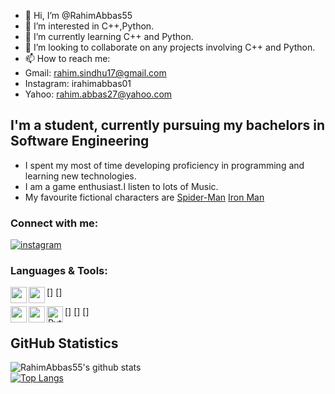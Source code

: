 - 👋 Hi, I’m @RahimAbbas55
- 👀 I’m interested in C++,Python.
- 🌱 I’m currently learning C++ and Python.
- 💞️ I’m looking to collaborate on any projects involving C++ and Python.
- 📫 How to reach me:
- Gmail: rahim.sindhu17@gmail.com
- Instagram: irahimabbas01
- Yahoo: rahim.abbas27@yahoo.com

## I'm a student, currently pursuing my bachelors in Software Engineering
- I spent my most of time developing proficiency in programming and learning new technologies.
- I am a game enthusiast.I listen to lots of Music.
- My favourite fictional characters are <a href="https://marvelcinematicuniverse.fandom.com/wiki/Spider-Man">Spider-Man</a> <a href="https://marvelcinematicuniverse.fandom.com/wiki/Iron Man">Iron Man</a> 


### Connect with me: 
[![instagram](https://img.shields.io/badge/-Instagram-05122A?style=flat&logo=instagram)](instagram.com/irahimabbas01/?hl=en)

### Languages & Tools:

[<img align="left" width="26px" src="https://seeklogo.com/images/V/visual-studio-code-logo-43C3AC9C08-seeklogo.com.png" />]
[<img align="left" width="26px" src="https://w7.pngwing.com/pngs/192/492/png-transparent-git-bash-hd-logo-thumbnail.png"/>]

[<img align="left" width="26px" src="https://upload.wikimedia.org/wikipedia/commons/1/19/C_Logo.png"/>]
[<img align="left" width="26px" src="https://cdn4.vectorstock.com/i/1000x1000/40/18/outline-object-oriented-programming-icon-isolated-vector-28254018.jpg"/>]
[<img align="left" alt="Python" width="26px" src="https://upload.wikimedia.org/wikipedia/commons/thumb/c/c3/Python-logo-notext.svg/1200px-Python-logo-notext.svg.png"/>]

## GitHub Statistics
![ RahimAbbas55's github stats](https://github-readme-stats.vercel.app/apiusername=RahimAbbas55&hide=issues,contribs&count_private=true&layout=compact&theme=cobalt)
<br />
[![Top Langs](https://github-readme-stats.vercel.app/api/top-langs/?username=RahimAbbas55&langs_count=10&layout=compact&theme=cobalt)](https://github.com/anuraghazra/github-readme-stats)
<br />

<!---
RahimAbbas55/RahimAbbas55 is a ✨ special ✨ repository because its `README.md` (this file) appears on your GitHub profile.
You can click the Preview link to take a look at your changes.
--->
